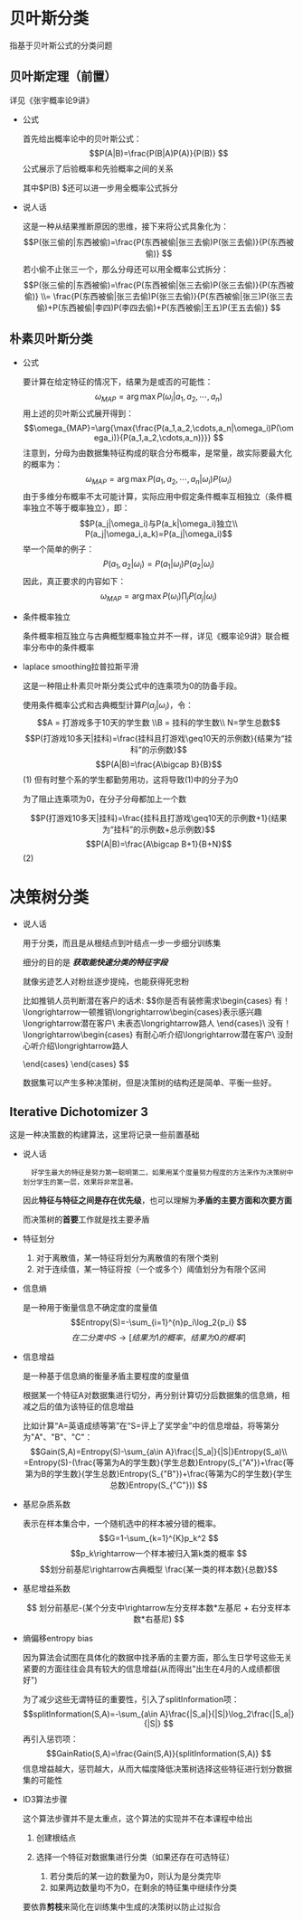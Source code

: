 # 贝叶斯分类
指基于贝叶斯公式的分类问题
## 贝叶斯定理（前置）
详见《张宇概率论9讲》
* 公式
    
    首先给出概率论中的贝叶斯公式：
    $$P(A|B)=\frac{P(B|A)P(A)}{P(B)} $$
    公式展示了后验概率和先验概率之间的关系
    
    其中$P(B) $还可以进一步用全概率公式拆分
* 说人话

    这是一种从结果推断原因的思维，接下来将公式具象化为：
    $$P(张三偷的|东西被偷)=\frac{P(东西被偷|张三去偷)P(张三去偷)}{P(东西被偷)} $$
    若小偷不止张三一个，那么分母还可以用全概率公式拆分：
    $$P(张三偷的|东西被偷)=\frac{P(东西被偷|张三去偷)P(张三去偷)}{P(东西被偷)} 
    \\= \frac{P(东西被偷|张三去偷)P(张三去偷)}{P(东西被偷|张三)P(张三去偷)+P(东西被偷|李四)P(李四去偷)+P(东西被偷|王五)P(王五去偷)} 
    $$    
## 朴素贝叶斯分类
* 公式

    要计算在给定特征的情况下，结果为是或否的可能性：
    $$\omega_{MAP}=\arg{\max{P(\omega_i|a_1,a_2,\cdots,a_n)}} $$
    用上述的贝叶斯公式展开得到：
    $$\omega_{MAP}=\arg{\max{\frac{P(a_1,a_2,\cdots,a_n|\omega_i)P(\omega_i)}{P(a_1,a_2,\cdots,a_n)}}} $$
    注意到，分母为由数据集特征构成的联合分布概率，是常量，故实际要最大化的概率为：
    $$\omega_{MAP}=
     \arg{\max{P(a_1,a_2,\cdots,a_n|\omega_i)P(\omega_i)}} $$
    由于多维分布概率不太可能计算，实际应用中假定条件概率互相独立（条件概率独立不等于概率独立），即：
    $$P(a_j|\omega_i)与P(a_k|\omega_i)独立\\
    P(a_j|\omega_i,a_k)=P(a_j|\omega_i)$$
    举一个简单的例子：
    $$P(a_1,a_2|\omega_i)=P(a_1|\omega_i)P(a_2|\omega_i) $$
    因此，真正要求的内容如下：
    $$\omega_{MAP}=\arg{\max{P(\omega_i)}\prod_j{P(\alpha_j|\omega_i)}} $$
* 条件概率独立

    条件概率相互独立与古典概型概率独立并不一样，详见《概率论9讲》联合概率分布中的条件概率
* laplace smoothing拉普拉斯平滑

    这是一种阻止朴素贝叶斯分类公式中的连乘项为0的防备手段。
    
    使用条件概率公式和古典概型计算$P(a_j|\omega_i)$，令：
    $$A = 打游戏多于10天的学生数 \\B = 挂科的学生数\\ N=学生总数$$
    $$P(打游戏10多天|挂科)=\frac{挂科且打游戏\geq10天的示例数}{结果为“挂科”的示例数}$$
    $$P(A|B)=\frac{A\bigcap B}{B}$$(1)
    但有时整个系的学生都勤劳用功，这将导致(1)中的分子为0

    为了阻止连乘项为0，在分子分母都加上一个数

    $$P(打游戏10多天|挂科)=\frac{挂科且打游戏\geq10天的示例数+1}{结果为“挂科”的示例数+总示例数}$$
    $$P(A|B)=\frac{A\bigcap B+1}{B+N}$$(2)
# 决策树分类

* 说人话

    用于分类，而且是从根结点到叶结点一步一步细分训练集

    细分的目的是 ___获取能快速分类的特征字段___

    就像劣迹艺人对粉丝逐步提纯，也能获得死忠粉
    
    比如推销人员判断潜在客户的话术:
    $$你是否有装修需求\begin{cases} 有！\longrightarrow一顿推销\longrightarrow\begin{cases}表示感兴趣\longrightarrow潜在客户\\
    未表态\longrightarrow路人 \end{cases}\\
    没有！\longrightarrow\begin{cases}
    有耐心听介绍\longrightarrow潜在客户\\
    没耐心听介绍\longrightarrow路人
    
    \end{cases}
    \end{cases} $$

    数据集可以产生多种决策树，但是决策树的结构还是简单、平衡一些好。
## Iterative Dichotomizer 3
这是一种决策数的构建算法，这里将记录一些前置基础
* 说人话

        好学生最大的特征是努力第一聪明第二，如果用某个度量努力程度的方法来作为决策树中划分学生的第一层，效果将非常显著。
    因此**特征与特征之间是存在优先级**，也可以理解为**矛盾的主要方面和次要方面**
    
    而决策树的**首要**工作就是找主要矛盾
* 特征划分

    1. 对于离散值，某一特征将划分为离散值的有限个类别
    2. 对于连续值，某一特征将按（一个或多个）阈值划分为有限个区间
* 信息熵

    是一种用于衡量信息不确定度的度量值
    $$Entropy(S)=-\sum_{i=1}^{n}p_i\log_2{p_i} $$
    $$在二分类中S\rightarrow[结果为1的概率，结果为0的概率]$$
* 信息增益

    是一种基于信息熵的衡量矛盾主要程度的度量值
    
    根据某一个特征A对数据集进行切分，再分别计算切分后数据集的信息熵，相减之后的值为该特征的信息增益

    
    比如计算“A=英语成绩等第”在“S=评上了奖学金”中的信息增益，将等第分为"A"、"B"、"C"：
    $$Gain(S,A)=Entropy(S)-\sum_{a\in A}\frac{|S_a|}{|S|}Entropy(S_a)\\
    =Entropy(S)-(\frac{等第为A的学生数}{学生总数}Entropy(S_{"A"})+\frac{等第为B的学生数}{学生总数}Entropy(S_{"B"})+\frac{等第为C的学生数}{学生总数}Entropy(S_{"C"})) $$
* 基尼杂质系数
  
    表示在样本集合中，一个随机选中的样本被分错的概率。
    $$G=1-\sum_{k=1}^{K}p_k^2 $$
    $$p_k\rightarrow一个样本被归入第k类的概率 $$
    $$划分前基尼\rightarrow古典概型 \frac{某一类的样本数}{总数}$$
* 基尼增益系数
  
    $$ 划分前基尼-(某个分支中\rightarrow左分支样本数*左基尼 + 右分支样本数*右基尼) $$
* 熵偏移entropy bias
  
    因为算法会试图在具体化的数据中找矛盾的主要方面，那么生日学号这些无关紧要的方面往往会具有较大的信息增益(从而得出"出生在4月的人成绩都很好")

    为了减少这些无谓特征的重要性，引入了splitInformation项：
    $$splitInformation(S,A)=-\sum_{a\in A}\frac{|S_a|}{|S|}\log_2\frac{|S_a|}{|S|} $$
    再引入惩罚项：
    $$GainRatio(S,A)=\frac{Gain(S,A)}{splitInformation(S,A)} $$
    信息增益越大，惩罚越大，从而大幅度降低决策树选择这些特征进行划分数据集的可能性
* ID3算法步骤

    这个算法步骤并不是太重点，这个算法的实现并不在本课程中给出

    1. 创建根结点
    2. 选择一个特征对数据集进行分类（如果还存在可选特征）
        
        1. 若分类后的某一边的数量为0，则认为是分类完毕
        2. 如果两边数量均不为0，在剩余的特征集中继续作分类

    要依靠**剪枝**来简化在训练集中生成的决策树以防止过拟合
